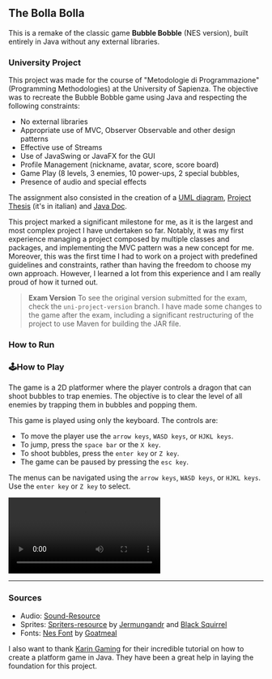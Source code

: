 ## The Bolla Bolla

This is a remake of the classic game **Bubble Bobble** (NES version), built entirely in Java without any external libraries. 

### University Project

This project was made for the course of "Metodologie di Programmazione" (Programming Methodologies) at the University of Sapienza. The objective was to recreate the Bubble Bobble game using Java and respecting the following constraints:
- No external libraries
- Appropriate use of MVC, Observer Observable and other design patterns
- Effective use of Streams
- Use of JavaSwing or JavaFX for the GUI
- Profile Management (nickname, avatar, score, score board)
- Game Play (8 levels, 3 enemies, 10 power-ups, 2 special bubbles, 
- Presence of audio and special effects

The assignment also consisted in the creation of a [UML diagram](docs/UML.pdf), [Project Thesis](docs/relazione.pdf) (it's in italian) and [Java Doc](https://rimaout.github.io/The-Bolla-Bolla/).

This project marked a significant milestone for me, as it is the largest and most complex project I have undertaken so far. Notably, it was my first experience managing a project composed by multiple classes and packages, and implementing the MVC pattern was a new concept for me. Moreover, this was the first time I had to work on a project with predefined guidelines and constraints, rather than having the freedom to choose my own approach. However, I learned a lot from this experience and I am really proud of how it turned out.

> **Exam Version**
> To see the original version submitted for the exam, check the `uni-project-version` branch. I have made some changes to the game after the exam, including a significant restructuring of the project to use Maven for building the JAR file.

### How to Run

### 🕹️How to Play

The game is a 2D platformer where the player controls a dragon that can shoot bubbles to trap enemies. The objective is to clear the level of all enemies by trapping them in bubbles and popping them.

This game is played using only the keyboard. The controls are:
- To move the player use the `arrow keys`, `WASD keys`, or `HJKL keys`.
- To jump, press the `space bar` or the `X key`.
- To shoot bubbles, press the `enter key` or `Z key`.
- The game can be paused by pressing the `esc key`.

The menus can be navigated using the `arrow keys`, `WASD keys`, or `HJKL keys`. Use the `enter key` or `Z key` to select.

<video src='https://github.com/user-attachments/assets/1145273f-07bd-4c0a-91e2-df467fba263e'> </video>

---

### Sources
- Audio: [Sound-Resource](https://www.sounds-resource.com/nes/bubblebobble/sound/3719/)
- Sprites: [Spriters-resource](https://www.spriters-resource.com/nes/bublbobl/sheet/70239/) by [Jermungandr](https://www.spriters-resource.com/submitter/Jermungandr/) and [Black Squirrel](https://www.spriters-resource.com/submitter/Black+Squirrel/)
- Fonts: [Nes Font](https://fontstruct.com/fontstructions/show/406653/nintendo_nes_font) by [Goatmeal](https://fontstruct.com/fontstructors/140159/goatmeal)

I also want to thank [Karin Gaming](https://youtube.com/playlist?list=PL4rzdwizLaxYmltJQRjq18a9gsSyEQQ-0&feature=shared) for their incredible tutorial on how to create a platform game in Java. They have been a great help in laying the foundation for this project.